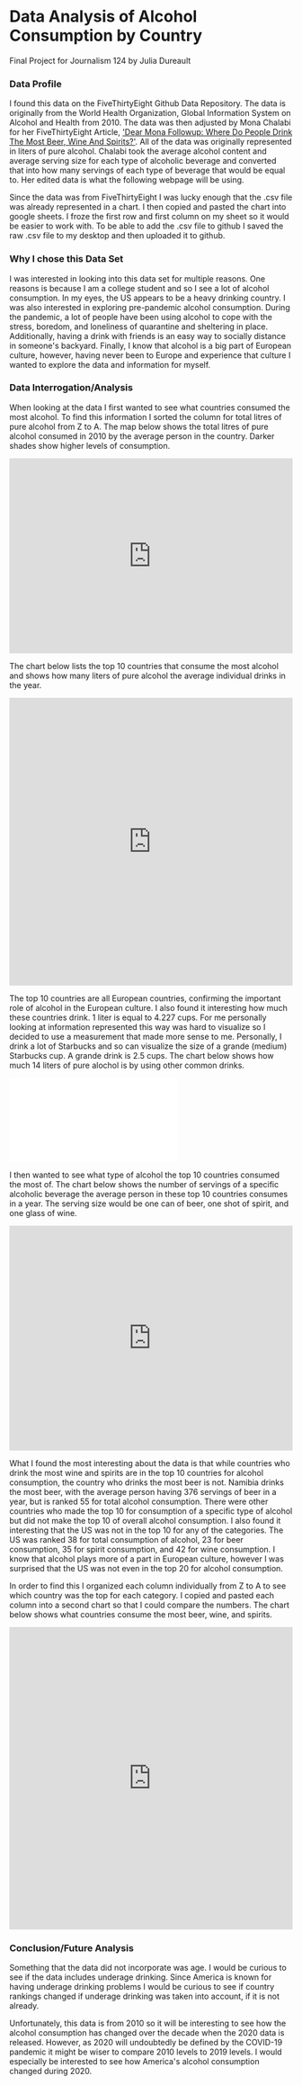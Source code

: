 # Data Analysis of Alcohol Consumption by Country

Final Project for Journalism 124 by Julia Dureault 

### Data Profile

I found this data on the FiveThirtyEight Github Data Repository. The data is originally from the World Health Organization, Global Information System on Alcohol and Health  from 2010. The data was then adjusted by Mona Chalabi for her FiveThirtyEight Article, ['Dear Mona Followup: Where Do People Drink The Most Beer, Wine And Spirits?'](https://fivethirtyeight.com/features/dear-mona-followup-where-do-people-drink-the-most-beer-wine-and-spirits/). All of the data was originally represented in liters of pure alcohol. Chalabi took the average alcohol content and average serving size for each type of alcoholic beverage and converted that into how many servings of each type of beverage that would be equal to. Her edited data is what the following webpage will be using. 

Since the data was from FiveThirtyEight I was lucky enough that the .csv file was already represented in a chart. I then copied and pasted the chart into google sheets. I froze the first row and first column on my sheet so it would be easier to work with. To be able to add the .csv file to github I saved the raw .csv file to my desktop and then uploaded it to github. 

### Why I chose this Data Set

I was interested in looking into this data set for multiple reasons. One reasons is because I am a college student and so I see a lot of alcohol consumption. In my eyes, the US appears to be a heavy drinking country. I was also interested in exploring pre-pandemic alcohol consumption. During the pandemic, a lot of people have been using alcohol to cope with the stress, boredom, and loneliness of quarantine and sheltering in place. Additionally, having a drink with friends is an easy way to socially distance in someone's backyard. Finally, I know that alcohol is a big part of European culture, however, having never been to Europe and experience that culture I wanted to explore the data and information for myself. 

### Data Interrogation/Analysis

When looking at the data I first wanted to see what countries consumed the most alcohol. To find this information I sorted the column for total litres of pure alcohol from Z to A. The map below shows the total litres of pure alcohol consumed in 2010 by the average person in the country. Darker shades show higher levels of consumption. 

<iframe title="Alcohol Consumption by Country (2010)" aria-label="map" id="datawrapper-chart-Q7plJ" src="https://datawrapper.dwcdn.net/Q7plJ/2/" scrolling="no" frameborder="0" style="width: 0; min-width: 100% !important; border: none;" height="347"></iframe><script type="text/javascript">!function(){"use strict";window.addEventListener("message",(function(a){if(void 0!==a.data["datawrapper-height"])for(var e in a.data["datawrapper-height"]){var t=document.getElementById("datawrapper-chart-"+e)||document.querySelector("iframe[src*='"+e+"']");t&&(t.style.height=a.data["datawrapper-height"][e]+"px")}}))}();
</script>

The chart below lists the top 10 countries that consume the most alcohol and shows how many liters of pure alcohol the average individual drinks in the year. 

<iframe title="Who drinks the most and how much do they drink? (2010)" aria-label="chart" id="datawrapper-chart-AmoEU" src="https://datawrapper.dwcdn.net/AmoEU/1/" scrolling="no" frameborder="0" style="width: 0; min-width: 100% !important; border: none;" height="512"></iframe><script type="text/javascript">!function(){"use strict";window.addEventListener("message",(function(a){if(void 0!==a.data["datawrapper-height"])for(var e in a.data["datawrapper-height"]){var t=document.getElementById("datawrapper-chart-"+e)||document.querySelector("iframe[src*='"+e+"']");t&&(t.style.height=a.data["datawrapper-height"][e]+"px")}}))}();
</script>

The top 10 countries are all European countries, confirming the important role of alcohol in the European culture. I also found it interesting how much these countries drink. 1 liter is equal to 4.227 cups. For me personally looking at information represented this way was hard to visualize so I decided to use a measurement that made more sense to me. Personally, I drink a lot of Starbucks and so can visualize the size of a grande (medium) Starbucks cup. A grande drink is 2.5 cups. The chart below shows how much 14 liters of pure alochol is by using other common drinks. 

![alt text](file:///C:/Users/recre/Downloads/How%20to%20Write%20an%20Effective%20Copy.pdf)

I then wanted to see what type of alcohol the top 10 countries consumed the most of. The chart below shows the number of servings of a specific alcoholic beverage the average person in these top 10 countries consumes in a year. The serving size would be one can of beer, one shot of spirit, and one glass of wine. 
 

<iframe title="What do countries with the highest alcohol consumption drink? (2010)" aria-label="chart" id="datawrapper-chart-XelXZ" src="https://datawrapper.dwcdn.net/XelXZ/3/" scrolling="no" frameborder="0" style="width: 0; min-width: 100% !important; border: none;" height="400"></iframe><script type="text/javascript">!function(){"use strict";window.addEventListener("message",(function(a){if(void 0!==a.data["datawrapper-height"])for(var e in a.data["datawrapper-height"]){var t=document.getElementById("datawrapper-chart-"+e)||document.querySelector("iframe[src*='"+e+"']");t&&(t.style.height=a.data["datawrapper-height"][e]+"px")}}))}();
</script>

What I found the most interesting about the data is that while countries who drink the most wine and spirits are in the top 10 countries for alcohol consumption, the country who drinks the most beer is not. Namibia drinks the most beer, with the average person having 376 servings of beer in a year, but is ranked 55 for total alcohol consumption. There were other countries who made the top 10 for consumption of a specific type of alcohol but did not make the top 10 of overall alcohol consumption. I also found it interesting that the US was not in the top 10 for any of the categories. The US was ranked 38 for total consumption of alcohol, 23 for beer consumption, 35 for spirit consumption, and 42 for wine consumption. I know that alcohol plays more of a part in European culture, however I was surprised that the US was not even in the top 20 for alcohol consumption. 

In order to find this I organized each column individually from Z to A to see which country was the top for each category. I copied and pasted each column into a second chart so that I could compare the numbers. The chart below shows what countries consume the most beer, wine, and spirits. 

<iframe title="Which Countries Drink the Most Beer, Spirits, and Wine? (2010)" aria-label="chart" id="datawrapper-chart-czAZl" src="https://datawrapper.dwcdn.net/czAZl/3/" scrolling="no" frameborder="0" style="width: 0; min-width: 100% !important; border: none;" height="538"></iframe><script type="text/javascript">!function(){"use strict";window.addEventListener("message",(function(a){if(void 0!==a.data["datawrapper-height"])for(var e in a.data["datawrapper-height"]){var t=document.getElementById("datawrapper-chart-"+e)||document.querySelector("iframe[src*='"+e+"']");t&&(t.style.height=a.data["datawrapper-height"][e]+"px")}}))}();
</script>

### Conclusion/Future Analysis 

Something that the data did not incorporate was age. I would be curious to see if the data includes underage drinking. Since America is known for having underage drinking problems I would be curious to see if country rankings changed if underage drinking was taken into account, if it is not already. 

Unfortunately, this data is from 2010 so it will be interesting to see how the alcohol consumption has changed over the decade when the 2020 data is released. However, as 2020 will undoubtedly be defined by the COVID-19 pandemic it might be wiser to compare 2010 levels to 2019 levels. I would especially be interested to see how America's alcohol consumption changed during 2020. 
